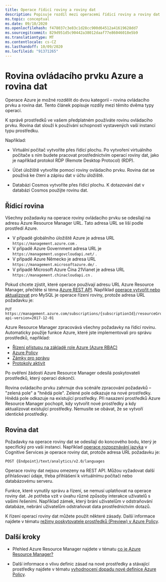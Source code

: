 ```yaml
---
title: Operace řídicí roviny a roviny dat
description: Popisuje rozdíl mezi operacemi řídicí roviny a roviny dat. Operace roviny ovládacího prvku jsou zpracovávány Azure Resource Manager. Operace roviny dat je zpracovávána službou.
ms.topic: conceptual
ms.date: 09/10/2020
ms.openlocfilehash: f478037c3e83c1d28cc900d64512a41619628dd7
ms.sourcegitcommit: 829d951d5c90442a38012daaf77e86046018e5b9
ms.translationtype: MT
ms.contentlocale: cs-CZ
ms.lasthandoff: 10/09/2020
ms.locfileid: "91371265"
---
```

# <a name="azure-control-plane-and-data-plane"></a>Rovina ovládacího prvku Azure a rovina dat

Operace Azure je možné rozdělit do dvou kategorií – rovina ovládacího prvku a rovina dat. Tento článek popisuje rozdíly mezi těmito dvěma typy operací.

K správě prostředků ve vašem předplatném používáte rovinu ovládacího prvku. Rovina dat slouží k používání schopností vystavených vaší instancí typu prostředku.

Například:

* Virtuální počítač vytvoříte přes řídicí plochu. Po vytvoření virtuálního počítače s ním budete pracovat prostřednictvím operací roviny dat, jako je například protokol RDP (Remote Desktop Protocol) (RDP).

* Účet úložiště vytvoříte pomocí roviny ovládacího prvku. Rovina dat se používá ke čtení a zápisu dat v účtu úložiště.

* Databázi Cosmos vytvoříte přes řídicí plochu. K dotazování dat v databázi Cosmos použijte rovinu dat.

## <a name="control-plane"></a>Řídicí rovina

Všechny požadavky na operace roviny ovládacího prvku se odesílají na adresu Azure Resource Manager URL. Tato adresa URL se liší podle prostředí Azure.

* V případě globálního úložiště Azure je adresa URL `https://management.azure.com` .
* V případě Azure Government adresa URL je `https://management.usgovcloudapi.net/` .
* V případě Azure Německo je adresa URL `https://management.microsoftazure.de/` .
* V případě Microsoft Azure Čína 21Vianet je adresa URL `https://management.chinacloudapi.cn` .

Pokud chcete zjistit, které operace používají adresu URL Azure Resource Manager, přečtěte si téma [Azure REST API](/rest/api/azure/). Například [operace vytvořit nebo aktualizovat](/rest/api/mysql/databases/createorupdate) pro MySQL je operace řízení roviny, protože adresa URL požadavku je:

```http
PUT https://management.azure.com/subscriptions/{subscriptionId}/resourceGroups/{resourceGroupName}/providers/Microsoft.DBforMySQL/servers/{serverName}/databases/{databaseName}?api-version=2017-12-01
```

Azure Resource Manager zpracovává všechny požadavky na řídicí rovinu. Automaticky použije funkce Azure, které jste implementovali pro správu prostředků, například:

* [Řízení přístupu na základě role Azure (Azure RBAC)](../../role-based-access-control/overview.md)
* [Azure Policy](../../governance/policy/overview.md)
* [Zámky pro správu](lock-resources.md)
* [Protokoly aktivit](view-activity-logs.md)

Po ověření žádosti Azure Resource Manager odesílá poskytovateli prostředků, který operaci dokončí.

Rovina ovládacího prvku zahrnuje dva scénáře zpracování požadavků – "zelená pole" a "hnědá pole". Zelené pole odkazuje na nové prostředky. Hnědá pole odkazuje na existující prostředky. Při nasazení prostředků Azure Resource Manager pochopit, kdy vytvořit nové prostředky a kdy aktualizovat existující prostředky. Nemusíte se obávat, že se vytvoří identické prostředky.

## <a name="data-plane"></a>Rovina dat

Požadavky na operace roviny dat se odesílají do koncového bodu, který je specifický pro vaši instanci. Například [operace rozpoznávání jazyka](/rest/api/cognitiveservices/textanalytics/detect%20language/detect%20language) v Cognitive Services je operace roviny dat, protože adresa URL požadavku je:

```http
POST {Endpoint}/text/analytics/v2.0/languages
```

Operace roviny dat nejsou omezeny na REST API. Můžou vyžadovat další přihlašovací údaje, třeba přihlášení k virtuálnímu počítači nebo databázovému serveru.

Funkce, které vynutily správu a řízení, se nemusí uplatňovat na operace roviny dat. Je potřeba vzít v úvahu různé způsoby interakce uživatelů s vašimi řešeními. Například zámek, který brání uživatelům v odstraňování databáze, nebrání uživatelům odstraňovat data prostřednictvím dotazů.

K řízení operací roviny dat můžete použít některé zásady. Další informace najdete v tématu [režimy poskytovatele prostředků (Preview) v Azure Policy](../../governance/policy/concepts/definition-structure.md#resource-provider-modes).

## <a name="next-steps"></a>Další kroky

* Přehled Azure Resource Manager najdete v tématu [co je Azure Resource Manager?](overview.md)

* Další informace o vlivu definic zásad na nové prostředky a stávající prostředky najdete v tématu [vyhodnocení dopadu nové definice Azure Policy](../../governance/policy/concepts/evaluate-impact.md).
